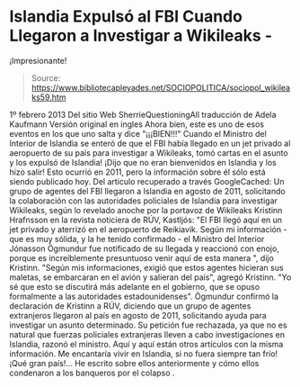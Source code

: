 # Islandia Expulsó al FBI Cuando Llegaron a Investigar a Wikileaks - 
¡Impresionante!

> Source: https://www.bibliotecapleyades.net/SOCIOPOLITICA/sociopol_wikileaks59.htm

1º
febrero 2013
Del
sitio Web SherrieQuestioningAll
traducción de
Adela Kaufmann
Versión
original en ingles
Ahora bien,
este es uno de esos eventos en los que uno salta y dice "¡¡¡BIEN!!!"
Cuando el
Ministro del Interior de Islandia se enteró de que el FBI había llegado en
un jet privado al aeropuerto de su país para investigar
a Wikileaks, tomó
cartas en el asunto y los
expulsó de Islandia!
¡Dijo que
no eran bienvenidos en Islandia y los hizo salir!
Esto
ocurrió en 2011, pero la información sobre él sólo está siendo publicado hoy.
Del
articulo recuperado a través GoogleCached:
Un grupo de agentes del FBI llegaron a Islandia en agosto de 2011,
solicitando la colaboración con las autoridades policiales de Islandia para
investigar Wikileaks, según lo revelado anoche por la portavoz de Wikileaks Kristinn Hrafnsson en la revista noticiera de RÚV, Kastljós:
"El FBI
llegó aquí en un jet privado y aterrizó en el aeropuerto de Reikiavik. Según
mi información - que es muy sólida, y la he tenido confirmado - el Ministro
del Interior Jónasson Ögmundur fue notificado de su llegada y reaccionó con
enojo, porque es increíblemente presuntuoso venir aquí de esta manera ",
dijo Kristinn.
"Según mis
informaciones, exigió que estos agentes hicieran sus maletas, se embarcaran
en el avión y salieran del país", agregó Kristinn.
"Yo sé que
esto se discutirá más adelante en el gobierno, que se opuso formalmente a
las autoridades estadounidenses".
Ögmundur
confirmó la declaración de Kristinn a RÚV, diciendo que un grupo de agentes
extranjeros llegaron al país en agosto de 2011, solicitando ayuda para
investigar un asunto determinado. Su
petición fue rechazada, ya que no es natural que fuerzas policiales
extranjeras lleven a cabo investigaciones en Islandia, razonó el ministro.
Aquí y aquí están
otros artículos con la misma información.
Me encantaría vivir en Islandia, si no fuera siempre tan frío! ¡Qué
gran país!...
He escrito
sobre ellos anteriormente y cómo ellos condenaron
a los banqueros por el colapso .
